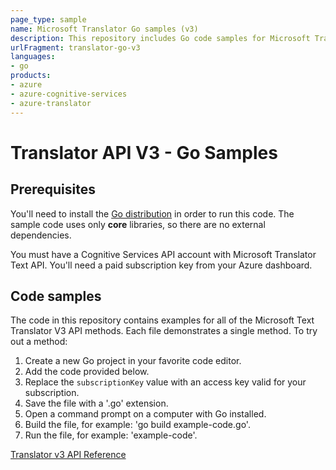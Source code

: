 ```yaml
---
page_type: sample
name: Microsoft Translator Go samples (v3)
description: This repository includes Go code samples for Microsoft Translator. 
urlFragment: translator-go-v3
languages:
- go
products:
- azure
- azure-cognitive-services
- azure-translator
---
```


# Translator API V3 - Go Samples

## Prerequisites

You'll need to install the [Go distribution](https://golang.org/doc/install) in order to run this code. The sample code uses only **core** libraries, so there are no external dependencies.

You must have a Cognitive Services API account with Microsoft Translator Text API. You'll need a paid subscription key from your Azure dashboard.

## Code samples

The code in this repository contains examples for all of the Microsoft Text Translator V3 API methods. Each file demonstrates a single method. To try out a method:

1. Create a new Go project in your favorite code editor.
2. Add the code provided below.
3. Replace the `subscriptionKey` value with an access key valid for your subscription.
4. Save the file with a '.go' extension.
5. Open a command prompt on a computer with Go installed.
6. Build the file, for example: 'go build example-code.go'.
7. Run the file, for example: 'example-code'.

[Translator v3 API Reference](https://docs.microsoft.com/en-us/azure/cognitive-services/translator/)
